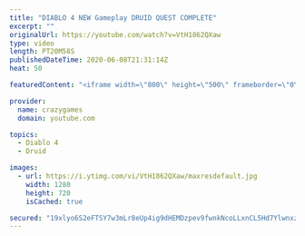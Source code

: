 ```yaml
---
title: "DIABLO 4 NEW Gameplay DRUID QUEST COMPLETE"
excerpt: ""
originalUrl: https://youtube.com/watch?v=VtH1862QXaw
type: video
length: PT20M58S
publishedDateTime: 2020-06-08T21:31:14Z
heat: 50

featuredContent: "<iframe width=\"800\" height=\"500\" frameborder=\"0\" src=\"https://www.youtube.com/embed/VtH1862QXaw\" allow=\"accelerometer; autoplay; encrypted-media; gyroscope; picture-in-picture\" allowfullscreen></iframe>"

provider:
  name: crazygames
  domain: youtube.com

topics:
  - Diablo 4
  - Druid

images:
  - url: https://i.ytimg.com/vi/VtH1862QXaw/maxresdefault.jpg
    width: 1280
    height: 720
    isCached: true

secured: "19xlyo6S2eFTSY7w3mLr8eUp4ig9dHEMDzpev9fwnkNcoLLxnCL5Hd7YlwnxzWapYKSJCA0v7Aqvc5gvYUtVDjaSK8oDvG/JffEcatRRoG9M+fC+7vNKlRmhj07cGUCtx6PLLOAwhzUD0/zB8pjdzENHh03RVPAqFCoc+x61/OsS2XT9vgsW4kWIe+JPltrz0K+CW0cTGGpZ5Ony7BAtGPF5lM9rix8ZRE6jytmiAOE6gauZXA7sa2xe/UUgBaR9bHrm7CrjlrfVGPjISqrKK/zNH7ux61BjULA11fLRq5v9WdslB8xUl3AKP1l2LK71vSbkqB5L6o6Ayk1RZBrHjpunMRU7aqYaeLJ2JozpgxmSU6+i+xeUcPiR71/QkXsEGkocsmfOzkVkN6BMWqSpQQL8ZngOhbP1RyW/dRB8LQ8=;ws5i03zSZwq+bUODnjIm+w=="
---
```


